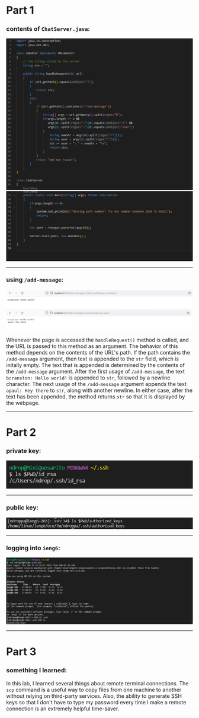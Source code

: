 # Part 1
### contents of `ChatServer.java`:


![Image](images/img1.png)
![Image](images/img2.png)

---
### using `/add-message`:


![Image](images/img3.png)
![Image](images/img4.png)

Whenever the page is accessed the `handleRequest()` method is called, and the URL is passed to this method as an argument. The behavior of this method depends on the contents of the URL's path. If the path contains the `/add-message` argument, then text is appended to the `str` field, which is initally empty. The text that is appended is determined by the contents of the `/add-message` argument. After the first usage of `/add-message`, the text `bcranston: Hello world!` is appended to `str`, followed by a newline character. The next usage of the `/add-message` argument appends the text `apaul: Hey there` to `str`, along with another newline. In either case, after the text has been appended, the method returns `str` so that it is displayed by the webpage.

---
# Part 2
### private key:


![Image](images/img5.png)

---
### public key:


![Image](images/img6.png)

---
### logging into `ieng6`:


![Image](images/img7.png)

---
# Part 3
### something I learned:

In this lab, I learned several things about remote terminal connections. The `scp` command is a useful way to copy files from one machine to another without relying on third-party services. Also, the ability to generate SSH keys so that I don't have to type my password every time I make a remote connection is an extremely helpful time-saver.
